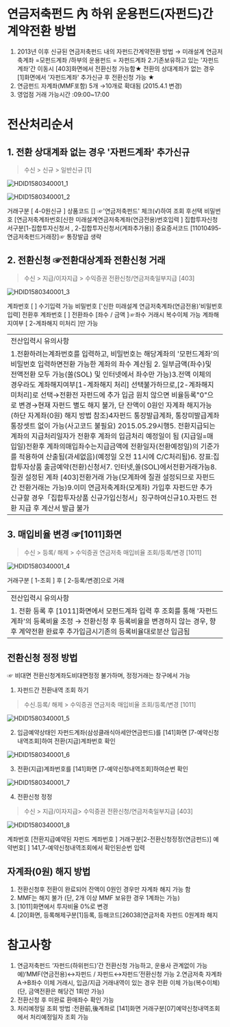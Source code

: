 # 연금저축펀드 內 하위 운용펀드(자펀드)간 계약전환 방법
1. 2013년 이후 신규된 연금저축펀드 내의 자펀드간계약전환 방법
→ 미래설계 연금저축계좌 =모펀드계좌 /하부의 운용펀드 = 자펀드계좌
2.기존보유하고 있는 '자펀드계좌'간 이동시 [403]화면에서 전환신청 가능함★ 전환의 상대계좌가 없는 경우 [1]화면에서 '자펀드계좌' 추가신규 후 전환신청 가능 ★
3. 연금펀드 자계좌(MMF포함) 5개 →10개로 확대됨 (2015.4.1 변경)
4. 영업점 거래 가능시간 :09:00~17:00
# 전산처리순서
## 1. 전환 상대계좌 없는 경우 '자펀드계좌' 추가신규
> 수신 > 신규 > 일반신규 [1]

![HDID1580340001_1](HDID1580340001_1.jpg)


![HDID1580340001_2](HDID1580340001_2.jpg)

거래구분 [ 4-0원신규 ]
상품코드 [] ☞'연금저축펀드' 체크(√)하여 조회
후선택
비밀번호 [연금저축계좌번호[신한 미래설계연금저축계좌(연금전용)번호입력 ]
집합투자신청서구분[1-집합투자신청서 , 2-집합투자신청서(계좌추가용)]
중요증서코드 [11010495-연금저축펀드거래장]☞ 통장발급 생략
## 2. 전환신청 ☞전환대상계좌 전환신청 거래
> 수신 > 지급/이자지급 > 수익증권 전환신청/연금저축일부지급 [403]

![HDID1580340001_3](HDID1580340001_3.jpg)

계좌번호 [ ]
수기입력 가능
비밀번호 ['신한 미래설계 연금저축계좌(연금전용)'비밀번호입력]
전환후 계좌번호 [ ]
전환좌수 [좌수 / 금액 ]☞좌수 거래시 복수이체 가능
계좌해지여부 [ 2-계좌해지 미처리 ]만 가능

<table><tbody><tr>
<td>
전산입력시 유의사항</td></tr><tr>
<td>1.전환하려는계좌번호를 입력하고, 비밀번호는 해당계좌의 '모펀드계좌'의 비밀번호 입력하면전환 가능한 계좌의 좌수 계산됨
2. 일부금액(좌수)및 전액전환 모두 가능(쏠(SOL) 및 인터넷에서 좌수만 가능)3.전액 이체의 경우라도 계좌해지여부[1-계좌해지 처리] 선택불가하므로,[2-계좌해지 미처리]로 선택→전환전 자펀드에 추가 입금 원치 않으면 비율등록"0"으로 변경→현재 자펀드 별도 해지 불가, 단 잔액이 0원인 자계좌 해지가능(하단 자계좌(0원) 해지 방법 참조)4자펀드 통장발급계좌, 통장미발급계좌 통장셋트 없이 가능(사고코드 불필요) 2015.05.29시행5. 전환지급되는 계좌의 지급처리일자가 전환후 계좌의 입금처리 예정일이 됨 (지급일=매입일)전환후 계좌의매입좌수는지급금액에 전환일자(전환예정일)의 기준가를 적용하여 산출됨(과세없음)(예정일 오전 11시에 C/C처리됨)6. 장표:집합투자상품 출금예약(전환)신청서7. 인터넷,쏠(SOL)에서전환거래가능8. 질권 설정된 계좌 [403]전환거래 가능(모계좌에 질권 설정되므로 자펀드간 전환거래는 가능)9.이미 연금저축계좌(모계좌) 가입후 자펀드만 추가 신규할 경우「집합투자상품 신규가입신청서」징구하여신규10.자펀드 전환 지급 후 계산서 발급 불가</td></tr></tbody>
</table>


## 3. 매입비율 변경 ☞[1011]화면
> 수신 > 등록/ 해제 > 수익증권 연금저축 매입비율 조회/등록/변경 [1011]

![HDID1580340001_4](HDID1580340001_4.jpg)

거래구분 [ 1-조회 ] 후 [ 2-등록/변경]으로 거래

<table><tbody><tr>
<td>
전산입력시 유의사항</td></tr><tr>
<td>1. 전환 등록 후 [1011]화면에서 모펀드계좌 입력 후 조회를 통해 '자펀드계좌'의 등록비율 조정
→ 전환신청 후 등록비율을 변경하지 않는 경우, 향후 계약전환 완료후 추가입금시기존의 등록비율대로분산 입금됨</td></tr></tbody>
</table>


## 전환신청 정정 방법
☞ 비대면 전환신청계좌도비대면정정 불가하며, 정정거래는 창구에서 가능
1. 자펀드간 전환내역 조회 하기
> 수신.등록/ 해제 > 수익증권 연금저축 매입비율 조회/등록/변경 [1011]

![HDID1580340001_5](HDID1580340001_5.jpg)

2. 입금예약상태인 자펀드계좌(삼성클래식아세안연금펀드)를 [141]화면 [7-예약신청내역조회]하여 전환(지급)계좌번호 확인

![HDID1580340001_6](HDID1580340001_6.jpg)

3. 전환(지급)계좌번호를 [141]화면 [7-예약신청내역조회]하여순번 확인

![HDID1580340001_7](HDID1580340001_7.jpg)

4. 전환신청 정정
> 수신 > 지급/이자지급> 수익증권 전환신청/연금저축일부지급 [403]

![HDID1580340001_8](HDID1580340001_8.jpg)

계좌번호 [전환지급예약된 자펀드 계좌번호 ]
거래구분[2-전환신청정정(연금펀드)]
예약번호[ ] 141,7-예약신청내역조회에서 확인된순번
입력
## 자계좌(0원) 해지 방법
1. 전환신청후 전환이 완료되어 잔액이 0원인 경우만 자계좌 해지 가능 함
2. MMF는 해지 불가 (단, 2개 이상 MMF 보유한 경우 1계좌는 가능)
3. [1011]화면에서 투자비율 0%로 변경
4. [20]화면, 등록해제구분[1]등록, 등해코드[26038]연금저축 자펀드 0원계좌 해지
# 참고사항
1. 연금저축펀드 ‘자펀드(하위펀드)’간 전환신청 가능하고, 운용사 관계없이 가능
예)‘MMF(연금전용)↔자펀드 / 자펀드↔자펀드’전환신청 가능
2.연금저축 자계좌 A→B좌수 이체 거래시, 입금/지급 거래내역이 있는 경우
전환 이체 가능(복수이체)
(단, 금액전환은 해당건 1회만 가능)
3. 전환신청 후 미완료 환매좌수 확인 가능
4. 처리예정일 조회 방법 :전환前,後계좌로 [141]화면 거래구분[07]예약신청내역조회에서 처리예정일자 조회 가능
